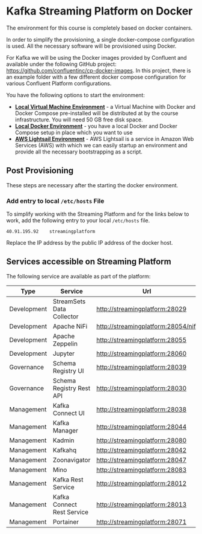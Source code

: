 # Kafka Streaming Platform on Docker

The environment for this course is completely based on docker containers. 

In order to simplify the provisioning, a single docker-compose configuration is used. All the necessary software will be provisioned using Docker.  

For Kafka we will be using the Docker images provided by Confluent and available under the following GitHub project: <https://github.com/confluentinc/cp-docker-images>. In this project, there is an example folder with a few different docker compose configuration for various Confluent Platform configurations.

You have the following options to start the environment:

 * [**Local Virtual Machine Environment**](./LocalVirtualMachine.md) - a Virtual Machine with Docker and Docker Compose pre-installed will be distributed at by the course infrastructure. You will need 50 GB free disk space.
 * [**Local Docker Environment**](./LocalDocker.md) - you have a local Docker and Docker Compose setup in place which you want to use
 * [**AWS Lightsail Environment**](./Lightsail.md) - AWS Lightsail is a service in Amazon Web Services (AWS) with which we can easily startup an environment and provide all the necessary bootstrapping as a script.

## Post Provisioning

These steps are necessary after the starting the docker environment. 

### Add entry to local `/etc/hosts` File

To simplify working with the Streaming Platform and for the links below to work, add the following entry to your local `/etc/hosts` file. 

```
40.91.195.92	streamingplatform
```

Replace the IP address by the public IP address of the docker host. 

## Services accessible on Streaming Platform
The following service are available as part of the platform:

Type | Service | Url
------|------- | -------------
Development | StreamSets Data Collector | <http://streamingplatform:28029>
Development | Apache NiFi | <http://streamingplatform:28054/nifi>
Development | Apache Zeppelin | <http://streamingplatform:28055>
Development | Jupyter | <http://streamingplatform:28060>
Governance | Schema Registry UI  | <http://streamingplatform:28039>
Governance | Schema Registry Rest API  | <http://streamingplatform:28030>
Management | Kafka Connect UI | <http://streamingplatform:28038>
Management | Kafka Manager  | <http://streamingplatform:28044>
Management | Kadmin  | <http://streamingplatform:28080>
Management | Kafkahq  | <http://streamingplatform:28042>
Management | Zoonavigator  | <http://streamingplatform:28047>
Management | Mino | <http://streamingplatform:28083>
Management | Kafka Rest Service | <http://streamingplatform:28012>
Management | Kafka Connect Rest Service | <http://streamingplatform:28013>
Management | Portainer | <http://streamingplatform:28071>

